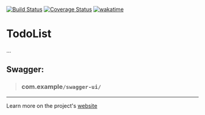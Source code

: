 [![Build Status](https://travis-ci.com/rsh-12/demo-rest-endpoints.svg?branch=main)](https://travis-ci.com/rsh-12/demo-rest-endpoints)
<a href='https://coveralls.io/github/rsh-12/demo-rest-endpoints?branch=main'><img src='https://coveralls.io/repos/github/rsh-12/demo-rest-endpoints/badge.svg?branch=main' alt='Coverage Status' /></a>
[![wakatime](https://wakatime.com/badge/github/rsh-12/demo-rest-endpoints.svg)](https://wakatime.com/badge/github/rsh-12/demo-rest-endpoints)

# TodoList

...

## **Swagger:**
> ### com.example`/swagger-ui/`


---
Learn more on the project's [website](https://rsh-12.github.io/demo-rest-endpoints/)